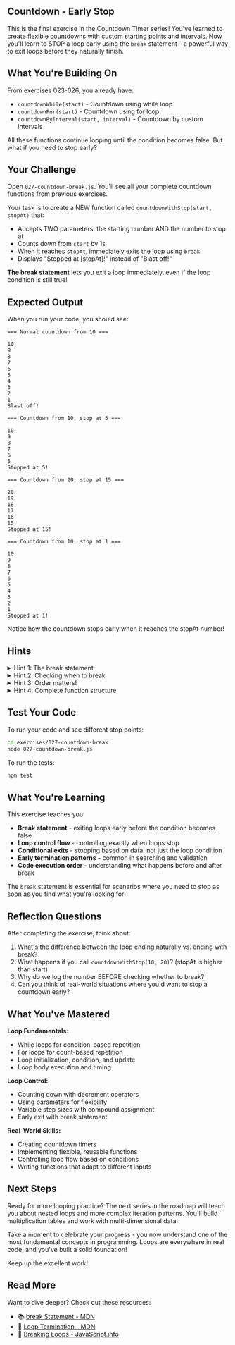 ## Countdown - Early Stop

This is the final exercise in the Countdown Timer series! You've learned to create flexible countdowns with custom starting points and intervals. Now you'll learn to STOP a loop early using the `break` statement - a powerful way to exit loops before they naturally finish.

## What You're Building On

From exercises 023-026, you already have:
- `countdownWhile(start)` - Countdown using while loop
- `countdownFor(start)` - Countdown using for loop
- `countdownByInterval(start, interval)` - Countdown by custom intervals

All these functions continue looping until the condition becomes false. But what if you need to stop early?

## Your Challenge

Open `027-countdown-break.js`. You'll see all your complete countdown functions from previous exercises.

Your task is to create a NEW function called `countdownWithStop(start, stopAt)` that:
- Accepts TWO parameters: the starting number AND the number to stop at
- Counts down from `start` by 1s
- When it reaches `stopAt`, immediately exits the loop using `break`
- Displays "Stopped at [stopAt]!" instead of "Blast off!"

**The break statement** lets you exit a loop immediately, even if the loop condition is still true!

## Expected Output

When you run your code, you should see:
```
=== Normal countdown from 10 ===

10
9
8
7
6
5
4
3
2
1
Blast off!

=== Countdown from 10, stop at 5 ===

10
9
8
7
6
5
Stopped at 5!

=== Countdown from 20, stop at 15 ===

20
19
18
17
16
15
Stopped at 15!

=== Countdown from 10, stop at 1 ===

10
9
8
7
6
5
4
3
2
1
Stopped at 1!
```

Notice how the countdown stops early when it reaches the stopAt number!

## Hints

<details>
<summary>Hint 1: The break statement</summary>

The `break` statement immediately exits the current loop:

```javascript
while (condition) {
  console.log("This runs");

  if (someReason) {
    break;  // Exit the loop right now!
  }

  console.log("This might not run if we broke above");
}
console.log("This runs after the loop exits");
```

As soon as JavaScript encounters `break`, it jumps out of the loop entirely and continues with the code after the loop.

</details>

<details>
<summary>Hint 2: Checking when to break</summary>

Inside your loop, after logging the number, check if you've reached the stop point:

```javascript
while (count >= 1) {
  console.log(count);

  if (count === stopAt) {
    break;  // Exit loop when we reach stopAt
  }

  count--;
}
```

This ensures you display the stop number before exiting!

</details>

<details>
<summary>Hint 3: Order matters!</summary>

The order of operations in the loop is important:

```javascript
// CORRECT - shows the stop number
console.log(count);  // Display first
if (count === stopAt) {
  break;  // Then check and exit
}
count--;

// WRONG - doesn't show the stop number
if (count === stopAt) {
  break;  // Exit before displaying
}
console.log(count);  // Never reaches here if we break
```

Log the number BEFORE checking whether to break!

</details>

<details>
<summary>Hint 4: Complete function structure</summary>

Here's the complete structure:

```javascript
export function countdownWithStop(start, stopAt) {
  let count = start;

  while (count >= 1) {
    console.log(count);  // Display the number

    if (count === stopAt) {  // Check if we should stop
      break;  // Exit the loop immediately
    }

    count--;  // Decrease (only runs if we didn't break)
  }

  console.log(`Stopped at ${stopAt}!`);  // Show where we stopped
}
```

The key is: log, check, break, decrease!

</details>

## Test Your Code

To run your code and see different stop points:
```bash
cd exercises/027-countdown-break
node 027-countdown-break.js
```

To run the tests:
```bash
npm test
```

## What You're Learning

This exercise teaches you:
- **Break statement** - exiting loops early before the condition becomes false
- **Loop control flow** - controlling exactly when loops stop
- **Conditional exits** - stopping based on data, not just the loop condition
- **Early termination patterns** - common in searching and validation
- **Code execution order** - understanding what happens before and after break

The `break` statement is essential for scenarios where you need to stop as soon as you find what you're looking for!

## Reflection Questions

After completing the exercise, think about:
1. What's the difference between the loop ending naturally vs. ending with break?
2. What happens if you call `countdownWithStop(10, 20)`? (stopAt is higher than start)
3. Why do we log the number BEFORE checking whether to break?
4. Can you think of real-world situations where you'd want to stop a countdown early?

## What You've Mastered

**Loop Fundamentals:**
- While loops for condition-based repetition
- For loops for count-based repetition
- Loop initialization, condition, and update
- Loop body execution and timing

**Loop Control:**
- Counting down with decrement operators
- Using parameters for flexibility
- Variable step sizes with compound assignment
- Early exit with break statement

**Real-World Skills:**
- Creating countdown timers
- Implementing flexible, reusable functions
- Controlling loop flow based on conditions
- Writing functions that adapt to different inputs

## Next Steps

Ready for more looping practice? The next series in the roadmap will teach you about nested loops and more complex iteration patterns. You'll build multiplication tables and work with multi-dimensional data!

Take a moment to celebrate your progress - you now understand one of the most fundamental concepts in programming. Loops are everywhere in real code, and you've built a solid foundation!

Keep up the excellent work!

## Read More

Want to dive deeper? Check out these resources:

- 📚 [break Statement - MDN](https://developer.mozilla.org/en-US/docs/Web/JavaScript/Reference/Statements/break)
- 📖 [Loop Termination - MDN](https://developer.mozilla.org/en-US/docs/Web/JavaScript/Guide/Loops_and_iteration#break_and_continue_statements)
- 🎯 [Breaking Loops - JavaScript.info](https://javascript.info/while-for#breaking-the-loop)

